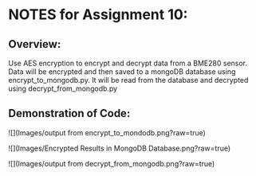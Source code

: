 # NOTES for Assignment 10:

## Overview:

Use AES encryption to encrypt and decrypt data from a BME280 sensor.  Data will be encrypted and then saved to a mongoDB database using encrypt_to_mongodb.py.  It will be read from the database and decrypted using decrypt_from_mongodb.py

## Demonstration of Code: 

![](Images/output from encrypt_to_mondodb.png?raw=true)

![](Images/Encrypted Results in MongoDB Database.png?raw=true)

![](Images/output from decrypt_from_mongodb.png?raw=true)


